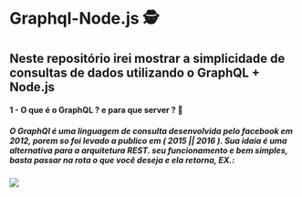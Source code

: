 # Graphql-Node.js 🕵️ 
## Neste repositório irei mostrar a simplicidade de consultas de dados utilizando o GraphQL + Node.js
#### 1 - O que é o GraphQL ? e para que server ? 🤷‍
##### O GraphQl é uma linguagem de consulta desenvolvida pelo facebook em 2012, porem so foi levado a publico em ( 2015 || 2016 ). Sua idaia é uma alternativa para a arquitetura REST. seu funcionamento e bem simples, basta passar na rota o que você deseja e ela retorna, EX.: 
<img src="https://assets.digitalocean.com/ghost/2019/03/graphql-api.gif">

